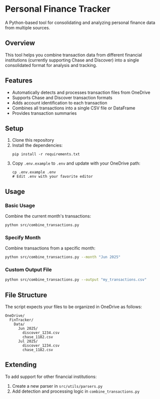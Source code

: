 # Personal Finance Tracker

A Python-based tool for consolidating and analyzing personal finance data from multiple sources.

## Overview

This tool helps you combine transaction data from different financial institutions (currently supporting Chase and Discover) into a single consolidated format for analysis and tracking.

## Features

- Automatically detects and processes transaction files from OneDrive
- Supports Chase and Discover transaction formats
- Adds account identification to each transaction
- Combines all transactions into a single CSV file or DataFrame
- Provides transaction summaries

## Setup

1. Clone this repository
2. Install the dependencies:
   ```
   pip install -r requirements.txt
   ```
3. Copy `.env.example` to `.env` and update with your OneDrive path:
   ```
   cp .env.example .env
   # Edit .env with your favorite editor
   ```

## Usage

### Basic Usage

Combine the current month's transactions:

```bash
python src/combine_transactions.py
```

### Specify Month

Combine transactions from a specific month:

```bash
python src/combine_transactions.py --month "Jun 2025"
```

### Custom Output File

```bash
python src/combine_transactions.py --output "my_transactions.csv"
```

## File Structure

The script expects your files to be organized in OneDrive as follows:

```
OneDrive/
  FinTracker/
    Data/
      Jun 2025/
        discover_1234.csv
        chase_1182.csv
      Jul 2025/
        discover_1234.csv
        chase_1182.csv
```

## Extending

To add support for other financial institutions:

1. Create a new parser in `src/utils/parsers.py`
2. Add detection and processing logic in `combine_transactions.py`
